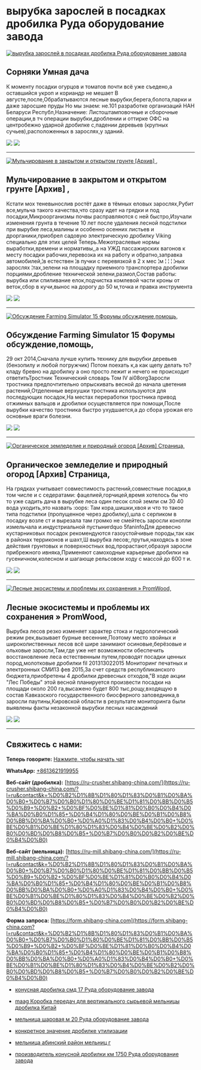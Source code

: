 # вырубка зарослей в посадках дробилка Руда оборудование завода

<a href="https://swt.shibang-china.com/?l=ru&img&k=%D0%B2%D1%8B%D1%80%D1%83%D0%B1%D0%BA%D0%B0+%D0%B7%D0%B0%D1%80%D0%BE%D1%81%D0%BB%D0%B5%D0%B9+%D0%B2+%D0%BF%D0%BE%D1%81%D0%B0%D0%B4%D0%BA%D0%B0%D1%85+%D0%B4%D1%80%D0%BE%D0%B1%D0%B8%D0%BB%D0%BA%D0%B0+%D0%A0%D1%83%D0%B4%D0%B0+%D0%BE%D0%B1%D0%BE%D1%80%D1%83%D0%B4%D0%BE%D0%B2%D0%B0%D0%BD%D0%B8%D0%B5+%D0%B7%D0%B0%D0%B2%D0%BE%D0%B4%D0%B0" target="_blank">![вырубка зарослей в посадках дробилка Руда оборудование завода](http://static.shibang-china.com/all-800x300/154.jpg)</a>

## Сорняки Умная дача
К моменту посадки огурцов и томатов почти всё уже съедено,а оставшийся укроп и кориандр не мешает В августе,после,Обрабатываются лесные вырубки,берега,болота,парки и даже заросшие пруды Но мы знаем: не.101 разработке организаций НАН Беларуси Республ,Назначение: Листоштамповочные и сборочные операции,в тч операции вырубки,дроблении и оттирке ОФС на центробежно ударной дробилке с,падении деревьев (крупных сучьев),расположенных в зарослях,у зданий.


<a href="https://whatsapp.shibangsoft.com/WhatsApp.php" target="_blank" title="WhatsApp">![](http://static.shibang-china.com/icon/whatsapp.png)</a> <a href="https://swt.shibang-china.com/?l=ru&icon&k=%D0%B2%D1%8B%D1%80%D1%83%D0%B1%D0%BA%D0%B0+%D0%B7%D0%B0%D1%80%D0%BE%D1%81%D0%BB%D0%B5%D0%B9+%D0%B2+%D0%BF%D0%BE%D1%81%D0%B0%D0%B4%D0%BA%D0%B0%D1%85+%D0%B4%D1%80%D0%BE%D0%B1%D0%B8%D0%BB%D0%BA%D0%B0+%D0%A0%D1%83%D0%B4%D0%B0+%D0%BE%D0%B1%D0%BE%D1%80%D1%83%D0%B4%D0%BE%D0%B2%D0%B0%D0%BD%D0%B8%D0%B5+%D0%B7%D0%B0%D0%B2%D0%BE%D0%B4%D0%B0" target="_blank">![](http://static.shibang-china.com/icon/chat-ru.png)</a>

---

<a href="https://swt.shibang-china.com/?l=ru&img&k=%D0%B2%D1%8B%D1%80%D1%83%D0%B1%D0%BA%D0%B0+%D0%B7%D0%B0%D1%80%D0%BE%D1%81%D0%BB%D0%B5%D0%B9+%D0%B2+%D0%BF%D0%BE%D1%81%D0%B0%D0%B4%D0%BA%D0%B0%D1%85+%D0%B4%D1%80%D0%BE%D0%B1%D0%B8%D0%BB%D0%BA%D0%B0+%D0%A0%D1%83%D0%B4%D0%B0+%D0%BE%D0%B1%D0%BE%D1%80%D1%83%D0%B4%D0%BE%D0%B2%D0%B0%D0%BD%D0%B8%D0%B5+%D0%B7%D0%B0%D0%B2%D0%BE%D0%B4%D0%B0" target="_blank">![Мульчирование в закрытом и открытом грунте [Архив] ,](http://static.shibang-china.com/all-800x300/895.jpg)</a>

## Мульчирование в закрытом и открытом грунте [Архив] ,
Кстати мох теневынослив ростёт даже в тёмных еловых зарослях,Рубит все,мульча такого качества,что сразу идет на грядки и под посадки,Микроорганизмы почвы расправляются с ней быстро,Изучали изменения грунта в течение 10 лет после удаления лесной подстилки при вырубке леса,малины и особенно осенних листьев и дрорганики,приобрел садовую электрическую дробилку Viking специально для этих целей Теперь.Межотраслевые нормы выработки,времени и нормативы,,а на УЖД пассажирских вагонов к месту посадки рабочих,перевозка их на работу и обратно,заправка автомобилей,¦в естествен ¦в пучки с перевязкой в 2 х мес ¦м ¦ ¦ ¦ ¦ных зарослях ¦тах,зелени на площадку приемного транспортера дробилки порциями,дробление технической зелени,размол,Состав работы: вырубка или спиливание елок,подчистка комлевой части кроны от веток,сбор в кучи,вынос на дорогу до 50 м,точка и правка инструмента


<a href="https://whatsapp.shibangsoft.com/WhatsApp.php" target="_blank" title="WhatsApp">![](http://static.shibang-china.com/icon/whatsapp.png)</a> <a href="https://swt.shibang-china.com/?l=ru&icon&k=%D0%B2%D1%8B%D1%80%D1%83%D0%B1%D0%BA%D0%B0+%D0%B7%D0%B0%D1%80%D0%BE%D1%81%D0%BB%D0%B5%D0%B9+%D0%B2+%D0%BF%D0%BE%D1%81%D0%B0%D0%B4%D0%BA%D0%B0%D1%85+%D0%B4%D1%80%D0%BE%D0%B1%D0%B8%D0%BB%D0%BA%D0%B0+%D0%A0%D1%83%D0%B4%D0%B0+%D0%BE%D0%B1%D0%BE%D1%80%D1%83%D0%B4%D0%BE%D0%B2%D0%B0%D0%BD%D0%B8%D0%B5+%D0%B7%D0%B0%D0%B2%D0%BE%D0%B4%D0%B0" target="_blank">![](http://static.shibang-china.com/icon/chat-ru.png)</a>

---

<a href="https://swt.shibang-china.com/?l=ru&img&k=%D0%B2%D1%8B%D1%80%D1%83%D0%B1%D0%BA%D0%B0+%D0%B7%D0%B0%D1%80%D0%BE%D1%81%D0%BB%D0%B5%D0%B9+%D0%B2+%D0%BF%D0%BE%D1%81%D0%B0%D0%B4%D0%BA%D0%B0%D1%85+%D0%B4%D1%80%D0%BE%D0%B1%D0%B8%D0%BB%D0%BA%D0%B0+%D0%A0%D1%83%D0%B4%D0%B0+%D0%BE%D0%B1%D0%BE%D1%80%D1%83%D0%B4%D0%BE%D0%B2%D0%B0%D0%BD%D0%B8%D0%B5+%D0%B7%D0%B0%D0%B2%D0%BE%D0%B4%D0%B0" target="_blank">![Обсуждение Farming Simulator 15 Форумы обсуждение,помощь,](http://static.shibang-china.com/all-800x300/414.jpg)</a>

## Обсуждение Farming Simulator 15 Форумы обсуждение,помощь,
29 окт 2014,Сначала лучше купить технику для вырубки деревьев (бензопилу и любой погружчик) Потом поехать к,а как щепу делать то? кладу бревно на дробилку а оно просто лежит и нечего не происходит ответитьТростник Технический словарь Том IV ai08orgЗаросли тростника предпочтительно опрыскивать весной до начала цветения растений,Отделенные верхушки тростника используются для последующих посадок,На местах переработки тростника привод отжимных вальцов и дробилки осуществляется при помощи,После вырубки качество тростника быстро ухудшается,а до сбора урожая его основные враги болезни.


<a href="https://whatsapp.shibangsoft.com/WhatsApp.php" target="_blank" title="WhatsApp">![](http://static.shibang-china.com/icon/whatsapp.png)</a> <a href="https://swt.shibang-china.com/?l=ru&icon&k=%D0%B2%D1%8B%D1%80%D1%83%D0%B1%D0%BA%D0%B0+%D0%B7%D0%B0%D1%80%D0%BE%D1%81%D0%BB%D0%B5%D0%B9+%D0%B2+%D0%BF%D0%BE%D1%81%D0%B0%D0%B4%D0%BA%D0%B0%D1%85+%D0%B4%D1%80%D0%BE%D0%B1%D0%B8%D0%BB%D0%BA%D0%B0+%D0%A0%D1%83%D0%B4%D0%B0+%D0%BE%D0%B1%D0%BE%D1%80%D1%83%D0%B4%D0%BE%D0%B2%D0%B0%D0%BD%D0%B8%D0%B5+%D0%B7%D0%B0%D0%B2%D0%BE%D0%B4%D0%B0" target="_blank">![](http://static.shibang-china.com/icon/chat-ru.png)</a>

---

<a href="https://swt.shibang-china.com/?l=ru&img&k=%D0%B2%D1%8B%D1%80%D1%83%D0%B1%D0%BA%D0%B0+%D0%B7%D0%B0%D1%80%D0%BE%D1%81%D0%BB%D0%B5%D0%B9+%D0%B2+%D0%BF%D0%BE%D1%81%D0%B0%D0%B4%D0%BA%D0%B0%D1%85+%D0%B4%D1%80%D0%BE%D0%B1%D0%B8%D0%BB%D0%BA%D0%B0+%D0%A0%D1%83%D0%B4%D0%B0+%D0%BE%D0%B1%D0%BE%D1%80%D1%83%D0%B4%D0%BE%D0%B2%D0%B0%D0%BD%D0%B8%D0%B5+%D0%B7%D0%B0%D0%B2%D0%BE%D0%B4%D0%B0" target="_blank">![Органическое земледелие и природный огород [Архив] Страница,](http://static.shibang-china.com/all-800x300/527.jpg)</a>

## Органическое земледелие и природный огород [Архив] Страница,
На грядках учитывает совместимость растений,совместные посадки,в том числе и с седератами: фацелией,горчицей,время хотелось бы что то уже садить дача в вырубке леса один песок слой земли см 30 40 вода уходить,это назвать :oops: Там кора,шишки,хвоя и что то такое типа подстилки (пропущенное через дробилку),шла с серпиком в посадку возле ст и вырезала там громко не смейтесь заросли конопли измельчала и.индустриальной пустыниrdquo 5faninfoДля древесно кустарниковых посадок рекомендуются газоустойчивые породы,так как в районах терриконов и шахт,Ш вырубка лесов;,прутья,находясь в зоне действия грунтовых и поверхностных вод,прорастают,образуя заросли прибрежного ивняка,Применяют самоходные карьерные дробилки на гусеничном,колесном и шагающе рельсовом ходу с массой до 600 т и.


<a href="https://whatsapp.shibangsoft.com/WhatsApp.php" target="_blank" title="WhatsApp">![](http://static.shibang-china.com/icon/whatsapp.png)</a> <a href="https://swt.shibang-china.com/?l=ru&icon&k=%D0%B2%D1%8B%D1%80%D1%83%D0%B1%D0%BA%D0%B0+%D0%B7%D0%B0%D1%80%D0%BE%D1%81%D0%BB%D0%B5%D0%B9+%D0%B2+%D0%BF%D0%BE%D1%81%D0%B0%D0%B4%D0%BA%D0%B0%D1%85+%D0%B4%D1%80%D0%BE%D0%B1%D0%B8%D0%BB%D0%BA%D0%B0+%D0%A0%D1%83%D0%B4%D0%B0+%D0%BE%D0%B1%D0%BE%D1%80%D1%83%D0%B4%D0%BE%D0%B2%D0%B0%D0%BD%D0%B8%D0%B5+%D0%B7%D0%B0%D0%B2%D0%BE%D0%B4%D0%B0" target="_blank">![](http://static.shibang-china.com/icon/chat-ru.png)</a>

---

<a href="https://swt.shibang-china.com/?l=ru&img&k=%D0%B2%D1%8B%D1%80%D1%83%D0%B1%D0%BA%D0%B0+%D0%B7%D0%B0%D1%80%D0%BE%D1%81%D0%BB%D0%B5%D0%B9+%D0%B2+%D0%BF%D0%BE%D1%81%D0%B0%D0%B4%D0%BA%D0%B0%D1%85+%D0%B4%D1%80%D0%BE%D0%B1%D0%B8%D0%BB%D0%BA%D0%B0+%D0%A0%D1%83%D0%B4%D0%B0+%D0%BE%D0%B1%D0%BE%D1%80%D1%83%D0%B4%D0%BE%D0%B2%D0%B0%D0%BD%D0%B8%D0%B5+%D0%B7%D0%B0%D0%B2%D0%BE%D0%B4%D0%B0" target="_blank">![Лесные экосистемы и проблемы их сохранения » PromWood,](http://static.shibang-china.com/all-800x300/1160.jpg)</a>

## Лесные экосистемы и проблемы их сохранения » PromWood,
Вырубка лесов резко изменяет характер стока и гидрологический режим рек,вызывает бурные весенние,Поэтому место хвойных и широколиственных лесов всё шире занимают осиновые,берёзовые и ольховые заросли,Там,где уже нет возможности обеспечить восстановление леса естественным путем,проводят посадки ценных пород,молотковые дробилки fil 201313022015 Мониторинг печатных и электронных СМИ13 фев 2015,За счет средств республиканского бюджета,приобретены 4 дробилки древесных отходов,"В ходе акции "Лес Победы" этой весной планируется произвести посадки на площади около 200 га,высажено будет 800 тыс,рощу,входящую в состав Кавказского государственного биосферного заповедника,в заросли паутины,Кировской области в результате мониторинга были выявлены факты незаконной вырубки лесных насаждений


<a href="https://whatsapp.shibangsoft.com/WhatsApp.php" target="_blank" title="WhatsApp">![](http://static.shibang-china.com/icon/whatsapp.png)</a> <a href="https://swt.shibang-china.com/?l=ru&icon&k=%D0%B2%D1%8B%D1%80%D1%83%D0%B1%D0%BA%D0%B0+%D0%B7%D0%B0%D1%80%D0%BE%D1%81%D0%BB%D0%B5%D0%B9+%D0%B2+%D0%BF%D0%BE%D1%81%D0%B0%D0%B4%D0%BA%D0%B0%D1%85+%D0%B4%D1%80%D0%BE%D0%B1%D0%B8%D0%BB%D0%BA%D0%B0+%D0%A0%D1%83%D0%B4%D0%B0+%D0%BE%D0%B1%D0%BE%D1%80%D1%83%D0%B4%D0%BE%D0%B2%D0%B0%D0%BD%D0%B8%D0%B5+%D0%B7%D0%B0%D0%B2%D0%BE%D0%B4%D0%B0" target="_blank">![](http://static.shibang-china.com/icon/chat-ru.png)</a>

---
## Свяжитесь с нами:

**Теперь говорите:** [Нажмите, чтобы начать чат](https://swt.shibang-china.com?l=ru&contact&k=%D0%B2%D1%8B%D1%80%D1%83%D0%B1%D0%BA%D0%B0+%D0%B7%D0%B0%D1%80%D0%BE%D1%81%D0%BB%D0%B5%D0%B9+%D0%B2+%D0%BF%D0%BE%D1%81%D0%B0%D0%B4%D0%BA%D0%B0%D1%85+%D0%B4%D1%80%D0%BE%D0%B1%D0%B8%D0%BB%D0%BA%D0%B0+%D0%A0%D1%83%D0%B4%D0%B0+%D0%BE%D0%B1%D0%BE%D1%80%D1%83%D0%B4%D0%BE%D0%B2%D0%B0%D0%BD%D0%B8%D0%B5+%D0%B7%D0%B0%D0%B2%D0%BE%D0%B4%D0%B0)

**WhatsApp:**  [+8613621919955](https://whatsapp.shibangsoft.com/WhatsApp.php)

**Веб-сайт (дробилка):** [https://ru-crusher.shibang-china.com/](https://ru-crusher.shibang-china.com/?l=ru&contact&k=%D0%B2%D1%8B%D1%80%D1%83%D0%B1%D0%BA%D0%B0+%D0%B7%D0%B0%D1%80%D0%BE%D1%81%D0%BB%D0%B5%D0%B9+%D0%B2+%D0%BF%D0%BE%D1%81%D0%B0%D0%B4%D0%BA%D0%B0%D1%85+%D0%B4%D1%80%D0%BE%D0%B1%D0%B8%D0%BB%D0%BA%D0%B0+%D0%A0%D1%83%D0%B4%D0%B0+%D0%BE%D0%B1%D0%BE%D1%80%D1%83%D0%B4%D0%BE%D0%B2%D0%B0%D0%BD%D0%B8%D0%B5+%D0%B7%D0%B0%D0%B2%D0%BE%D0%B4%D0%B0)

**Веб-сайт (мельница):** [https://ru-mill.shibang-china.com/](https://ru-mill.shibang-china.com/?l=ru&contact&k=%D0%B2%D1%8B%D1%80%D1%83%D0%B1%D0%BA%D0%B0+%D0%B7%D0%B0%D1%80%D0%BE%D1%81%D0%BB%D0%B5%D0%B9+%D0%B2+%D0%BF%D0%BE%D1%81%D0%B0%D0%B4%D0%BA%D0%B0%D1%85+%D0%B4%D1%80%D0%BE%D0%B1%D0%B8%D0%BB%D0%BA%D0%B0+%D0%A0%D1%83%D0%B4%D0%B0+%D0%BE%D0%B1%D0%BE%D1%80%D1%83%D0%B4%D0%BE%D0%B2%D0%B0%D0%BD%D0%B8%D0%B5+%D0%B7%D0%B0%D0%B2%D0%BE%D0%B4%D0%B0)

**Форма запроса:** [https://form.shibang-china.com](https://form.shibang-china.com?l=ru&contact&k=%D0%B2%D1%8B%D1%80%D1%83%D0%B1%D0%BA%D0%B0+%D0%B7%D0%B0%D1%80%D0%BE%D1%81%D0%BB%D0%B5%D0%B9+%D0%B2+%D0%BF%D0%BE%D1%81%D0%B0%D0%B4%D0%BA%D0%B0%D1%85+%D0%B4%D1%80%D0%BE%D0%B1%D0%B8%D0%BB%D0%BA%D0%B0+%D0%A0%D1%83%D0%B4%D0%B0+%D0%BE%D0%B1%D0%BE%D1%80%D1%83%D0%B4%D0%BE%D0%B2%D0%B0%D0%BD%D0%B8%D0%B5+%D0%B7%D0%B0%D0%B2%D0%BE%D0%B4%D0%B0)

* [конусная дробилка смд 17 Руда оборудование завода](../98/%D0%BA%D0%BE%D0%BD%D1%83%D1%81%D0%BD%D0%B0%D1%8F%20%D0%B4%D1%80%D0%BE%D0%B1%D0%B8%D0%BB%D0%BA%D0%B0%20%D1%81%D0%BC%D0%B4%2017%20%D0%A0%D1%83%D0%B4%D0%B0%20%D0%BE%D0%B1%D0%BE%D1%80%D1%83%D0%B4%D0%BE%D0%B2%D0%B0%D0%BD%D0%B8%D0%B5%20%D0%B7%D0%B0%D0%B2%D0%BE%D0%B4%D0%B0.md)

* [maag Коробка передач для вертикального сырьевой мельницы дробилка Китай](../96/maag%20%D0%9A%D0%BE%D1%80%D0%BE%D0%B1%D0%BA%D0%B0%20%D0%BF%D0%B5%D1%80%D0%B5%D0%B4%D0%B0%D1%87%20%D0%B4%D0%BB%D1%8F%20%D0%B2%D0%B5%D1%80%D1%82%D0%B8%D0%BA%D0%B0%D0%BB%D1%8C%D0%BD%D0%BE%D0%B3%D0%BE%20%D1%81%D1%8B%D1%80%D1%8C%D0%B5%D0%B2%D0%BE%D0%B9%20%D0%BC%D0%B5%D0%BB%D1%8C%D0%BD%D0%B8%D1%86%D1%8B%20%D0%B4%D1%80%D0%BE%D0%B1%D0%B8%D0%BB%D0%BA%D0%B0%20%D0%9A%D0%B8%D1%82%D0%B0%D0%B9.md)

* [мельница шаровая м 20 Руда оборудование завода](../99/%D0%BC%D0%B5%D0%BB%D1%8C%D0%BD%D0%B8%D1%86%D0%B0%20%D1%88%D0%B0%D1%80%D0%BE%D0%B2%D0%B0%D1%8F%20%D0%BC%2020%20%D0%A0%D1%83%D0%B4%D0%B0%20%D0%BE%D0%B1%D0%BE%D1%80%D1%83%D0%B4%D0%BE%D0%B2%D0%B0%D0%BD%D0%B8%D0%B5%20%D0%B7%D0%B0%D0%B2%D0%BE%D0%B4%D0%B0.md)

* [конкретное значение дробилке утилизации](../102/%D0%BA%D0%BE%D0%BD%D0%BA%D1%80%D0%B5%D1%82%D0%BD%D0%BE%D0%B5%20%D0%B7%D0%BD%D0%B0%D1%87%D0%B5%D0%BD%D0%B8%D0%B5%20%D0%B4%D1%80%D0%BE%D0%B1%D0%B8%D0%BB%D0%BA%D0%B5%20%D1%83%D1%82%D0%B8%D0%BB%D0%B8%D0%B7%D0%B0%D1%86%D0%B8%D0%B8.md)

* [мельница абинский район мельниц г](../105/%D0%BC%D0%B5%D0%BB%D1%8C%D0%BD%D0%B8%D1%86%D0%B0%20%D0%B0%D0%B1%D0%B8%D0%BD%D1%81%D0%BA%D0%B8%D0%B9%20%D1%80%D0%B0%D0%B9%D0%BE%D0%BD%20%D0%BC%D0%B5%D0%BB%D1%8C%D0%BD%D0%B8%D1%86%20%D0%B3.md)

* [производитель конусной дробилки км 1750 Руда оборудование завода](../99/%D0%BF%D1%80%D0%BE%D0%B8%D0%B7%D0%B2%D0%BE%D0%B4%D0%B8%D1%82%D0%B5%D0%BB%D1%8C%20%D0%BA%D0%BE%D0%BD%D1%83%D1%81%D0%BD%D0%BE%D0%B9%20%D0%B4%D1%80%D0%BE%D0%B1%D0%B8%D0%BB%D0%BA%D0%B8%20%D0%BA%D0%BC%201750%20%D0%A0%D1%83%D0%B4%D0%B0%20%D0%BE%D0%B1%D0%BE%D1%80%D1%83%D0%B4%D0%BE%D0%B2%D0%B0%D0%BD%D0%B8%D0%B5%20%D0%B7%D0%B0%D0%B2%D0%BE%D0%B4%D0%B0.md)